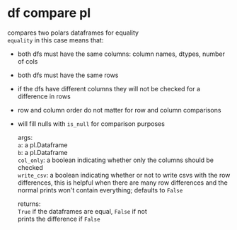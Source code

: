 # df compare pl

compares two polars dataframes for equality  
`equality` in this case means that:

- both dfs must have the same columns: column names, dtypes, number of cols
- both dfs must have the same rows
- if the dfs have different columns they will not be checked for a difference in rows
- row and column order do not matter for row and column comparisons
- will fill nulls with `is_null` for comparison purposes

  args:  
   `a`: a pl.Dataframe  
   `b`: a pl.Dataframe  
   `col_only`: a boolean indicating whether only the columns should be checked  
   `write_csv`: a boolean indicating whether or not to write csvs with the row differences, this is helpful when there are many row differences and the normal prints won't contain everything; defaults to `False`

  returns:  
   `True` if the dataframes are equal, `False` if not  
   prints the difference if `False`
